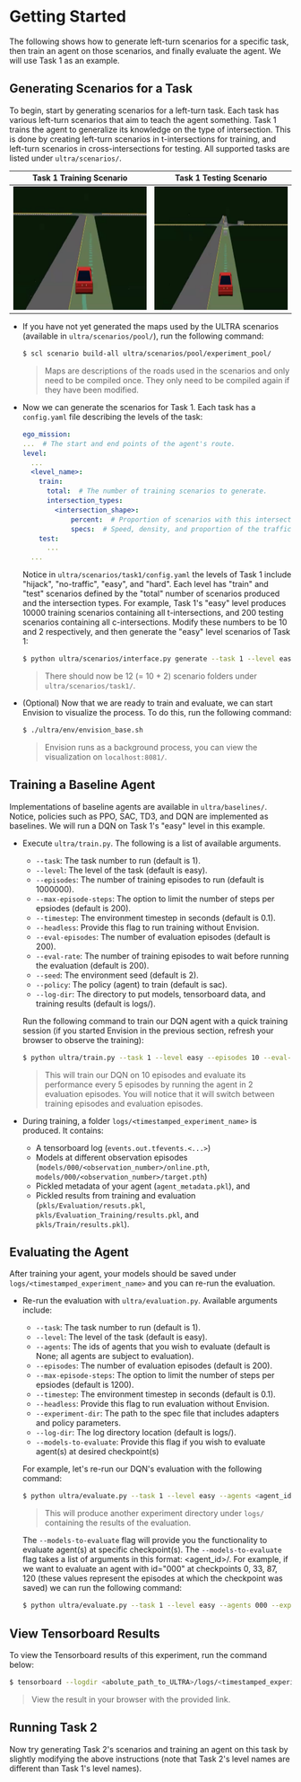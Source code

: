 # Getting Started

The following shows how to generate left-turn scenarios for a specific task, then train an agent on those scenarios, and finally evaluate the agent. We will use Task 1 as an example.

## Generating Scenarios for a Task

To begin, start by generating scenarios for a left-turn task. Each task has various left-turn scenarios that aim to teach the agent something. Task 1 trains the agent to generalize its knowledge on the type of intersection. This is done by creating left-turn scenarios in t-intersections for training, and left-turn scenarios in cross-intersections for testing. All supported tasks are listed under `ultra/scenarios/`.

Task 1 Training Scenario|Task 1 Testing Scenario
:----------------------:|:---------------------:
<img src="_static/task1_train.png" width="340" height="220"/> | <img src="_static/task1_test.png" width="340" height="220"/>

- If you have not yet generated the maps used by the ULTRA scenarios (available in `ultra/scenarios/pool/`), run the following command:
  ```sh
  $ scl scenario build-all ultra/scenarios/pool/experiment_pool/
  ```
  > Maps are descriptions of the roads used in the scenarios and only need to be compiled once. They only need to be compiled again if they have been modified.
- Now we can generate the scenarios for Task 1. Each task has a `config.yaml` file describing the levels of the task:
  ```yaml
  ego_mission:
  ...  # The start and end points of the agent's route.
  level:
    ...
    <level_name>:
      train:
        total:  # The number of training scenarios to generate.
        intersection_types:
          <intersection_shape>:
              percent:  # Proportion of scenarios with this intersection.
              specs:  # Speed, density, and proportion of the traffic.
      test:
        ...
    ...
  ```
  Notice in `ultra/scenarios/task1/config.yaml` the levels of Task 1 include "hijack", "no-traffic", "easy", and "hard". Each level has "train" and "test" scenarios defined by the "total" number of scenarios produced and the intersection types. For example, Task 1's "easy" level produces 10000 training scenarios containing all t-intersections, and 200 testing scenarios containing all c-intersections. Modify these numbers to be 10 and 2 respectively,  and then generate the "easy" level scenarios of Task 1:
  ```sh
  $ python ultra/scenarios/interface.py generate --task 1 --level easy
  ```
  > There should now be 12 (= 10 + 2) scenario folders under `ultra/scenarios/task1/`.
- (Optional) Now that we are ready to train and evaluate, we can start Envision to visualize the process. To do this, run the following command:
  ```sh
  $ ./ultra/env/envision_base.sh
  ```
  > Envision runs as a background process, you can view the visualization on `localhost:8081/`.

## Training a Baseline Agent

Implementations of baseline agents are available in `ultra/baselines/`. Notice, policies such as PPO, SAC, TD3, and DQN are implemented as baselines. We will run a DQN on Task 1's "easy" level in this example.

- Execute `ultra/train.py`. The following is a list of available arguments.
  - `--task`: The task number to run (default is 1).
  - `--level`: The level of the task (default is easy).
  - `--episodes`: The number of training episodes to run (default is 1000000).
  - `--max-episode-steps`: The option to limit the number of steps per epsiodes (default is 200).
  - `--timestep`: The environment timestep in seconds (default is 0.1).
  - `--headless`: Provide this flag to run training without Envision.
  - `--eval-episodes`: The number of evaluation episodes (default is 200).
  - `--eval-rate`: The number of training episodes to wait before running the evaluation (default is 200).
  - `--seed`: The environment seed (default is 2).
  - `--policy`: The policy (agent) to train (default is sac).
  - `--log-dir`: The directory to put models, tensorboard data, and training results (default is logs/).

  Run the following command to train our DQN agent with a quick training session (if you started Envision in the previous section, refresh your browser to observe the training):
  ```sh
  $ python ultra/train.py --task 1 --level easy --episodes 10 --eval-episodes 2 --eval-rate 5 --policy dqn
  ```
  > This will train our DQN on 10 episodes and evaluate its performance every 5 episodes by running the agent in 2 evaluation episodes. You will notice that it will switch between training episodes and evaluation episodes.
- During training, a folder `logs/<timestamped_experiment_name>` is produced. It contains:
  - A tensorboard log (`events.out.tfevents.<...>`)
  - Models at different observation episodes (`models/000/<observation_number>/online.pth`, `models/000/<observation_number>/target.pth`)
  - Pickled metadata of your agent (`agent_metadata.pkl`), and
  - Pickled results from training and evaluation (`pkls/Evaluation/resuts.pkl`, `pkls/Evaluation_Training/results.pkl`, and `pkls/Train/results.pkl`).

## Evaluating the Agent

After training your agent, your models should be saved under `logs/<timestamped_experiment_name>` and you can re-run the evaluation.

- Re-run the evaluation with `ultra/evaluation.py`. Available arguments include:
  - `--task`: The task number to run (default is 1).
  - `--level`: The level of the task (default is easy).
  - `--agents`: The ids of agents that you wish to evaluate (default is None; all agents are subject to evaluation).
  - `--episodes`: The number of evaluation episodes (default is 200).
  - `--max-episode-steps`: The option to limit the number of steps per epsiodes (default is 1200).
  - `--timestep`: The environment timestep in seconds (default is 0.1).
  - `--headless`: Provide this flag to run evaluation without Envision.
  - `--experiment-dir`: The path to the spec file that includes adapters and policy parameters.
  - `--log-dir`: The log directory location (default is logs/).
  - `--models-to-evaluate`: Provide this flag if you wish to evaluate agent(s) at desired checkpoint(s)

  For example, let's re-run our DQN's evaluation with the following command:
  ```sh
  $ python ultra/evaluate.py --task 1 --level easy --agents <agent_ids> --experiment-dir logs/<timestamed_experiment_name>/ --episodes 5
  ```
  > This will produce another experiment directory under `logs/` containing the results of the evaluation.

  The `--models-to-evaluate` flag will provide you the functionality to evaluate agent(s) at specific checkpoint(s). The `--models-to-evaluate` flag takes a list of arguments in this format: <agent_id>/<model>. For example, if we want to evaluate an agent with id="000" at checkpoints 0, 33, 87, 120 (these values represent the episodes at which the checkpoint was saved) we can run the following command:
  ```sh
  $ python ultra/evaluate.py --task 1 --level easy --agents 000 --experiment-dir logs/<timestamed_experiment_name>/ --episodes 5 --models-to-evaluate 000/0 000/33 000/87 000/120
  ```
  
## View Tensorboard Results

To view the Tensorboard results of this experiment, run the command below:
```sh
$ tensorboard --logdir <abolute_path_to_ULTRA>/logs/<timestamped_experiment_name>
```
> View the result in your browser with the provided link.

## Running Task 2

Now try generating Task 2's scenarios and training an agent on this task by slightly modifying the above instructions (note that Task 2's level names are different than Task 1's level names).
